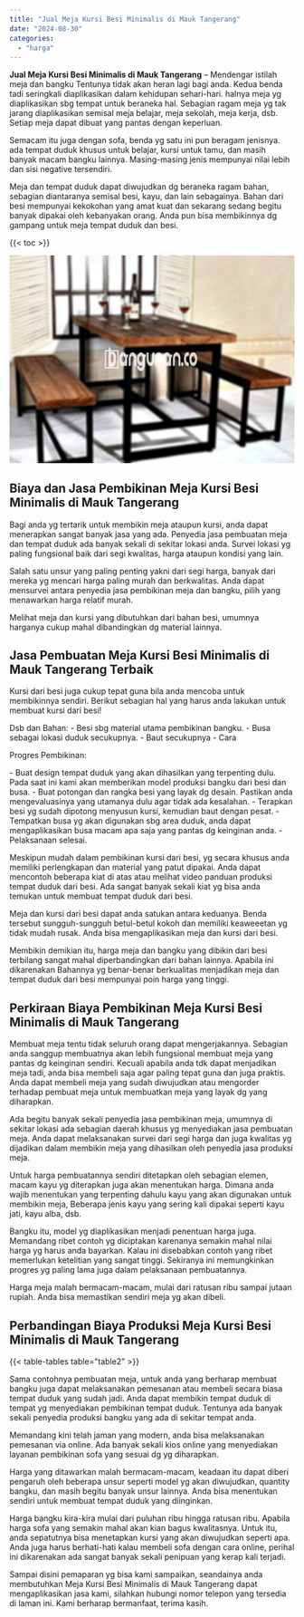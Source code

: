 ```yaml
---
title: "Jual Meja Kursi Besi Minimalis di Mauk Tangerang"
date: "2024-08-30"
categories: 
  - "harga"
---
```


**Jual Meja Kursi Besi Minimalis di Mauk Tangerang** – Mendengar istilah meja dan bangku Tentunya tidak akan heran lagi bagi anda. Kedua benda tadi seringkali diaplikasikan dalam kehidupan sehari-hari. halnya meja yg diaplikasikan sbg tempat untuk beraneka hal. Sebagian ragam meja yg tak jarang diaplikasikan semisal meja belajar, meja sekolah, meja kerja, dsb. Setiap meja dapat dibuat yang pantas dengan keperluan.

Semacam itu juga dengan sofa, benda yg satu ini pun beragam jenisnya. ada tempat duduk khusus untuk belajar, kursi untuk tamu, dan masih banyak macam bangku lainnya. Masing-masing jenis mempunyai nilai lebih dan sisi negative tersendiri.

Meja dan tempat duduk dapat diwujudkan dg beraneka ragam bahan, sebagian diantaranya semisal besi, kayu, dan lain sebagainya. Bahan dari besi mempunyai kekokohan yang amat kuat dan sekarang sedang begitu banyak dipakai oleh kebanyakan orang. Anda pun bisa membikinnya dg gampang untuk meja tempat duduk dan besi.

{{< toc >}}

![Jual Meja Kursi Besi Minimalis di Mauk Tangerang](/images/jual-meja-besi-murah01.png)

## Biaya dan Jasa Pembikinan Meja Kursi Besi Minimalis di Mauk Tangerang

Bagi anda yg tertarik untuk membikin meja ataupun kursi, anda dapat menerapkan sangat banyak jasa yang ada. Penyedia jasa pembuatan meja dan tempat duduk ada banyak sekali di sekitar lokasi anda. Survei lokasi yg paling fungsional baik dari segi kwalitas, harga ataupun kondisi yang lain.

Salah satu unsur yang paling penting yakni dari segi harga, banyak dari mereka yg mencari harga paling murah dan berkwalitas. Anda dapat mensurvei antara penyedia jasa pembikinan meja dan bangku, pilih yang menawarkan harga relatif murah.

Melihat meja dan kursi yang dibutuhkan dari bahan besi, umumnya harganya cukup mahal dibandingkan dg material lainnya.

## Jasa Pembuatan Meja Kursi Besi Minimalis di Mauk Tangerang Terbaik

Kursi dari besi juga cukup tepat guna bila anda mencoba untuk membikinnya sendiri. Berikut sebagian hal yang harus anda lakukan untuk membuat kursi dari besi!

Dsb dan Bahan: - Besi sbg material utama pembikinan bangku. - Busa sebagai lokasi duduk secukupnya. - Baut secukupnya - Cara

Progres Pembikinan:

\- Buat design tempat duduk yang akan dihasilkan yang terpenting dulu. Pada saat ini kami akan memberikan model produksi bangku dari besi dan busa. - Buat potongan dan rangka besi yang layak dg desain. Pastikan anda mengevaluasinya yang utamanya dulu agar tidak ada kesalahan. - Terapkan besi yg sudah dipotong menyusun kursi, kemudian baut dengan pesat. - Tempatkan busa yg akan digunakan sbg area duduk, anda dapat mengaplikasikan busa macam apa saja yang pantas dg keinginan anda. - Pelaksanaan selesai.

Meskipun mudah dalam pembikinan kursi dari besi, yg secara khusus anda memiliki perlengkapan dan material yang patut dipakai. Anda dapat mencontoh beberapa kiat di atas atau melihat video panduan produksi tempat duduk dari besi. Ada sangat banyak sekali kiat yg bisa anda temukan untuk membuat tempat duduk dari besi.

Meja dan kursi dari besi dapat anda satukan antara keduanya. Benda tersebut sungguh-sungguh betul-betul kokoh dan memiliki keaweeetan yg tidak mudah rusak. Anda bisa mengaplikasikan meja dan kursi dari besi.

Membikin demikian itu, harga meja dan bangku yang dibikin dari besi terbilang sangat mahal diperbandingkan dari bahan lainnya. Apabila ini dikarenakan Bahannya yg benar-benar berkualitas menjadikan meja dan tempat duduk dari besi mempunyai poin harga yang tinggi.

## Perkiraan Biaya Pembikinan Meja Kursi Besi Minimalis di Mauk Tangerang

Membuat meja tentu tidak seluruh orang dapat mengerjakannya. Sebagian anda sanggup membuatnya akan lebih fungsional membuat meja yang pantas dg keinginan sendiri. Kecuali apabila anda tdk dapat menjadikan meja tadi, anda bisa membeli saja agar paling tepat guna dan juga praktis. Anda dapat membeli meja yang sudah diwujudkan atau mengorder terhadap pembuat meja untuk membuatkan meja yang layak dg yang diharapkan.

Ada begitu banyak sekali penyedia jasa pembikinan meja, umumnya di sekitar lokasi ada sebagian daerah khusus yg menyediakan jasa pembuatan meja. Anda dapat melaksanakan survei dari segi harga dan juga kwalitas yg dijadikan dalam membikin meja yang dihasilkan oleh penyedia jasa produksi meja.

Untuk harga pembuatannya sendiri ditetapkan oleh sebagian elemen, macam kayu yg diterapkan juga akan menentukan harga. Dimana anda wajib menentukan yang terpenting dahulu kayu yang akan digunakan untuk membikin meja, Beberapa jenis kayu yang sering kali dipakai seperti kayu jati, kayu alba, dsb.

Bangku itu, model yg diaplikasikan menjadi penentuan harga juga. Memandang ribet contoh yg diciptakan karenanya semakin mahal nilai harga yg harus anda bayarkan. Kalau ini disebabkan contoh yang ribet memerlukan ketelitian yang sangat tinggi. Sekiranya ini memungkinkan progres yg paling lama juga dalam pelaksanaan pembuatannya.

Harga meja malah bermacam-macam, mulai dari ratusan ribu sampai jutaan rupiah. Anda bisa memastikan sendiri meja yg akan dibeli.

## Perbandingan Biaya Produksi Meja Kursi Besi Minimalis di Mauk Tangerang

{{< table-tables table="table2" >}}

Sama contohnya pembuatan meja, untuk anda yang berharap membuat bangku juga dapat melaksanakan pemesanan atau membeli secara biasa tempat duduk yang sudah jadi. Anda dapat membikin tempat duduk di tempat yg menyediakan pembikinan tempat duduk. Tentunya ada banyak sekali penyedia produksi bangku yang ada di sekitar tempat anda.

Memandang kini telah jaman yang modern, anda bisa melaksanakan pemesanan via online. Ada banyak sekali kios online yang menyediakan layanan pembikinan sofa yang sesuai dg yg diharapkan.

Harga yang ditawarkan malah bermacam-macam, keadaan itu dapat diberi pengaruh oleh beberapa unsur seperti model yg akan diwujudkan, quantity bangku, dan masih begitu banyak unsur lainnya. Anda bisa menentukan sendiri untuk membuat tempat duduk yang diinginkan.

Harga bangku kira-kira mulai dari puluhan ribu hingga ratusan ribu. Apabila harga sofa yang semakin mahal akan kian bagus kwalitasnya. Untuk itu, anda sepatutnya bisa menetapkan kursi yang akan diwujudkan seperti apa. Anda juga harus berhati-hati kalau membeli sofa dengan cara online, perihal ini dikarenakan ada sangat banyak sekali penipuan yang kerap kali terjadi.

Sampai disini pemaparan yg bisa kami sampaikan, seandainya anda membutuhkan Meja Kursi Besi Minimalis di Mauk Tangerang dapat mengaplikasikan jasa kami, silahkan hubungi nomor telepon yang tersedia di laman ini. Kami berharap bermanfaat, terima kasih.
